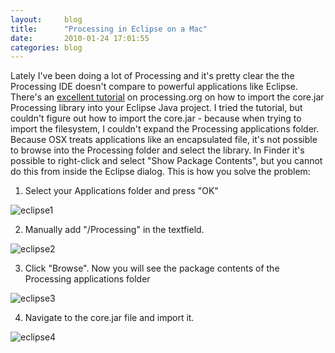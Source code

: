 ```yaml
---
layout:     blog
title:      "Processing in Eclipse on a Mac"
date:       2010-01-24 17:01:55
categories: blog
---
```


Lately I've been doing a lot of Processing and it's pretty clear the the Processing IDE doesn't compare to powerful applications like Eclipse. There's an <a target="_blank" href="http://processing.org/learning/tutorials/eclipse/">excellent tutorial</a> on processing.org on how to import the core.jar Processing library into your Eclipse Java project. I tried the tutorial, but couldn't figure out how to import the core.jar - because when trying to import the filesystem, I couldn't expand the Processing applications folder. Because OSX treats applications like an encapsulated file, it's not possible to browse into the Processing folder and select the library. In Finder it's possible to right-click and select "Show Package Contents", but you cannot do this from inside the Eclipse dialog. This is how you solve the problem:

1. Select your Applications folder and press "OK"<br />
<img alt="eclipse1" src="http://runemadsen-2012.s3.amazonaws.com/blog/eclipse1.jpg" />

2. Manually add "/Processing" in the textfield.<br />
<img alt="eclipse2" src="http://runemadsen-2012.s3.amazonaws.com/blog/eclipse2.jpg" />

3. Click "Browse". Now you will see the package contents of the Processing applications folder<br />
<img alt="eclipse3" src="http://runemadsen-2012.s3.amazonaws.com/blog/eclipse3.jpg" />

4. Navigate to the core.jar file and import it.<br />
<img alt="eclipse4" src="http://runemadsen-2012.s3.amazonaws.com/blog/eclipse4.jpg" />